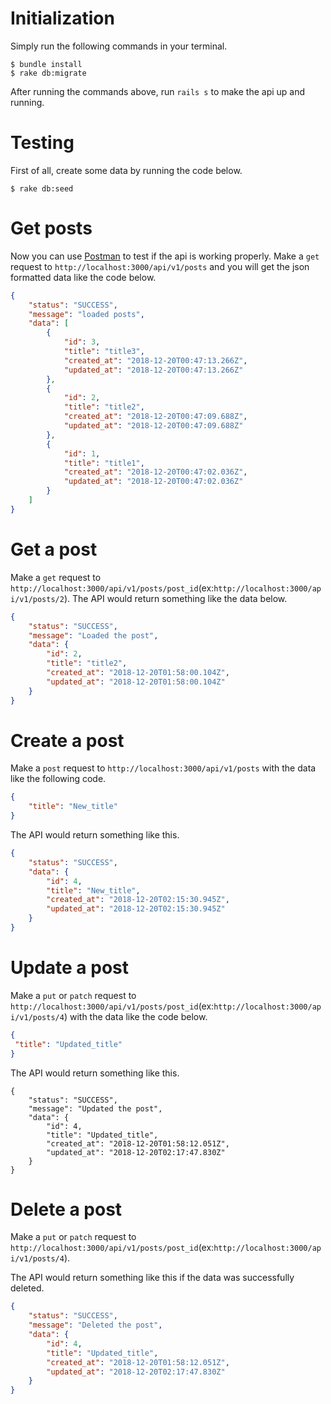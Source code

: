 # Initialization
Simply run the following commands in your terminal.

```
$ bundle install
$ rake db:migrate
```

After running the commands above, run `rails s` to make the api up and running.

# Testing
First of all, create some data by running the code below.

```console
$ rake db:seed
```

# Get posts
Now you can use [Postman](https://www.getpostman.com/) to test if the api is working properly.
Make a `get` request to `http://localhost:3000/api/v1/posts` and you will get the json formatted data like the code below.

```json
{
    "status": "SUCCESS",
    "message": "loaded posts",
    "data": [
        {
            "id": 3,
            "title": "title3",
            "created_at": "2018-12-20T00:47:13.266Z",
            "updated_at": "2018-12-20T00:47:13.266Z"
        },
        {
            "id": 2,
            "title": "title2",
            "created_at": "2018-12-20T00:47:09.688Z",
            "updated_at": "2018-12-20T00:47:09.688Z"
        },
        {
            "id": 1,
            "title": "title1",
            "created_at": "2018-12-20T00:47:02.036Z",
            "updated_at": "2018-12-20T00:47:02.036Z"
        }
    ]
}
```

# Get a post
Make a `get` request to `http://localhost:3000/api/v1/posts/post_id`(ex:`http://localhost:3000/api/v1/posts/2`).
The API would return something like the data below.

```json
{
    "status": "SUCCESS",
    "message": "Loaded the post",
    "data": {
        "id": 2,
        "title": "title2",
        "created_at": "2018-12-20T01:58:00.104Z",
        "updated_at": "2018-12-20T01:58:00.104Z"
    }
}
```

# Create a post
Make a `post` request to `http://localhost:3000/api/v1/posts` with the data like the following code.

```json
{
    "title": "New_title"
}
```
The API would return something like this.

```json
{
    "status": "SUCCESS",
    "data": {
        "id": 4,
        "title": "New_title",
        "created_at": "2018-12-20T02:15:30.945Z",
        "updated_at": "2018-12-20T02:15:30.945Z"
    }
}
```

# Update a post
Make a `put` or `patch` request to `http://localhost:3000/api/v1/posts/post_id`(ex:`http://localhost:3000/api/v1/posts/4`) with the data like the code below.

```json
{
 "title": "Updated_title"
}
```

The API would return something like this.

```
{
    "status": "SUCCESS",
    "message": "Updated the post",
    "data": {
        "id": 4,
        "title": "Updated_title",
        "created_at": "2018-12-20T01:58:12.051Z",
        "updated_at": "2018-12-20T02:17:47.830Z"
    }
}
```

# Delete a post
Make a `put` or `patch` request to `http://localhost:3000/api/v1/posts/post_id`(ex:`http://localhost:3000/api/v1/posts/4`).

The API would return something like this if the data was successfully deleted.

```json
{
    "status": "SUCCESS",
    "message": "Deleted the post",
    "data": {
        "id": 4,
        "title": "Updated_title",
        "created_at": "2018-12-20T01:58:12.051Z",
        "updated_at": "2018-12-20T02:17:47.830Z"
    }
}
```
